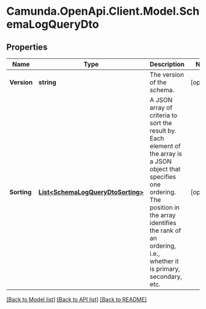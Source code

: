 # Camunda.OpenApi.Client.Model.SchemaLogQueryDto

## Properties

Name | Type | Description | Notes
------------ | ------------- | ------------- | -------------
**Version** | **string** | The version of the schema. | [optional] 
**Sorting** | [**List&lt;SchemaLogQueryDtoSorting&gt;**](SchemaLogQueryDtoSorting.md) | A JSON array of criteria to sort the result by. Each element of the array is                       a JSON object that specifies one ordering. The position in the array                       identifies the rank of an ordering, i.e., whether it is primary, secondary,                       etc.  | [optional] 

[[Back to Model list]](../README.md#documentation-for-models) [[Back to API list]](../README.md#documentation-for-api-endpoints) [[Back to README]](../README.md)

